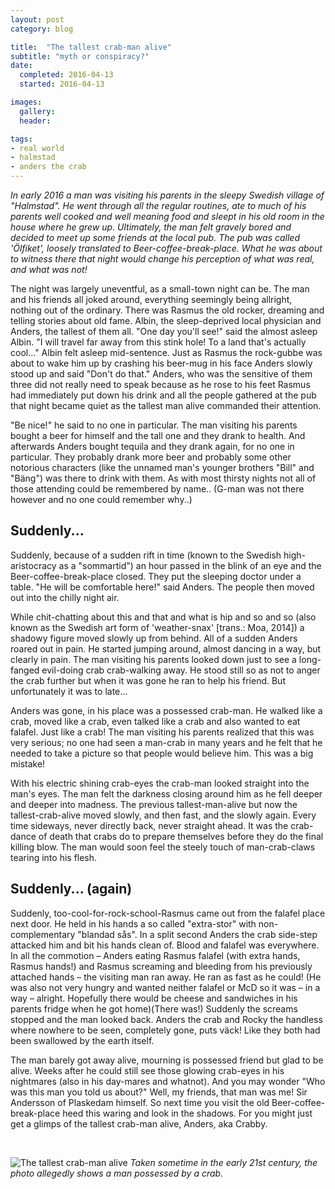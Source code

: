 ```yaml
---
layout: post
category: blog

title:  "The tallest crab-man alive"
subtitle: "myth or conspiracy?"
date:
  completed: 2016-04-13
  started: 2016-04-13

images:
  gallery:
  header:

tags:
- real world
- halmstad
- anders the crab
---
```


*In early 2016 a man was visiting his parents in the sleepy Swedish village of "Halmstad". He went through all the regular routines, ate to much of his parents well cooked and well meaning food and sleept in his old room in the house where he grew up. Ultimately, the man felt gravely bored and decided to meet up some friends at the local pub. The pub was called 'Ölfiket', loosely translated to Beer-coffee-break-place. What he was about to witness there that night would change his perception of what was real, and what was not!*<!--more-->

The night was largely uneventful, as a small-town night can be. The man and his friends all joked around, everything seemingly being allright, nothing out of the ordinary. There was Rasmus the old rocker, dreaming and telling stories about old fame. Albin, the sleep-deprived local physician and Anders, the tallest of them all. "One day you'll see!" said the almost asleep Albin. "I will travel far away from this stink hole! To a land that's actually cool..." Albin felt asleep mid-sentence. Just as Rasmus the rock-gubbe was about to wake him up by crashing his beer-mug in his face Anders slowly stood up and said "Don't do that." Anders, who was the sensitive of them three did not really need to speak because as he rose to his feet Rasmus had immediately put down his drink and all the people gathered at the pub that night became quiet as the tallest man alive commanded their attention.

"Be nice!" he said to no one in particular. The man visiting his parents bought a beer for himself and the tall one and they drank to health. And afterwards Anders bought tequila and they drank again, for no one in particular. They probably drank more beer and probably some other notorious characters (like the unnamed man's younger brothers "Bill" and "Bäng") was there to drink with them. As with most thirsty nights not all of those attending could be remembered by name.. (G-man was not there however and no one could remember why..)

## Suddenly...

Suddenly, because of a sudden rift in time (known to the Swedish high-aristocracy as a "sommartid") an hour passed in the blink of an eye and the Beer-coffee-break-place closed. They put the sleeping doctor under a table. "He will be comfortable here!" said Anders. The people then moved out into the chilly night air.

While chit-chatting about this and that and what is hip and so and so (also known as the Swedish art form of 'weather-snax' [trans.: Moa, 2014]) a shadowy figure moved slowly up from behind. All of a sudden Anders roared out in pain. He started jumping around, almost dancing in a way, but clearly in pain. The man visiting his parents looked down just to see a long-fanged evil-doing crab crab-walking away. He stood still so as not to anger the crab further but when it was gone he ran to help his friend. But unfortunately it was to late...

Anders was gone, in his place was a possessed crab-man. He walked like a crab, moved like a crab, even talked like a crab and also wanted to eat falafel. Just like a crab! The man visiting his parents realized that this was very serious; no one had seen a man-crab in many years and he felt that he needed to take a picture so that people would believe him. This was a big mistake!

With his electric shining crab-eyes the crab-man looked straight into the man's eyes. The man felt the darkness closing around him as he fell deeper and deeper into madness. The previous tallest-man-alive but now the tallest-crab-alive moved slowly, and then fast, and the slowly again. Every time sideways, never directly back, never straight ahead. It was the crab-dance of death that crabs do to prepare themselves before they do the final killing blow. The man would soon feel the steely touch of man-crab-claws tearing into his flesh.

## Suddenly... (again)

Suddenly, too-cool-for-rock-school-Rasmus came out from the falafel place next door. He held in his hands a so called "extra-stor" with non-complementary "blandad sås". In a split second Anders the crab side-step attacked him and bit his hands clean of. Blood and falafel was everywhere. In all the commotion – Anders eating Rasmus falafel (with extra hands, Rasmus hands!) and Rasmus screaming and bleeding from his previously attached hands – the visiting man ran away. He ran as fast as he could! (He was also not very hungry and wanted neither falafel or McD so it was – in a way – alright. Hopefully there would be cheese and sandwiches in his parents fridge when he got home)(There was!) Suddenly the screams stopped and the man looked back. Anders the crab and Rocky the handless where nowhere to be seen, completely gone, puts väck! Like they both had been swallowed by the earth itself.  

The man barely got away alive, mourning is possessed friend but glad to be alive. Weeks after he could still see those glowing crab-eyes in his nightmares (also in his day-mares and whatnot). And you may wonder "Who was this man you told us about?" Well, my friends, that man was me! Sir Andersson of Plaskedam himself. So next time you visit the old Beer-coffee-break-place heed this waring and look in the shadows. For you might just get a glimps of the tallest crab-man alive, Anders, aka Crabby.

<br>

![The tallest crab-man alive](../../../../img/other/anders-the-crab-cropped.jpg "The tallest crab-man alive!")
*Taken sometime in the early 21st century, the photo allegedly shows a man possessed by a crab.*
